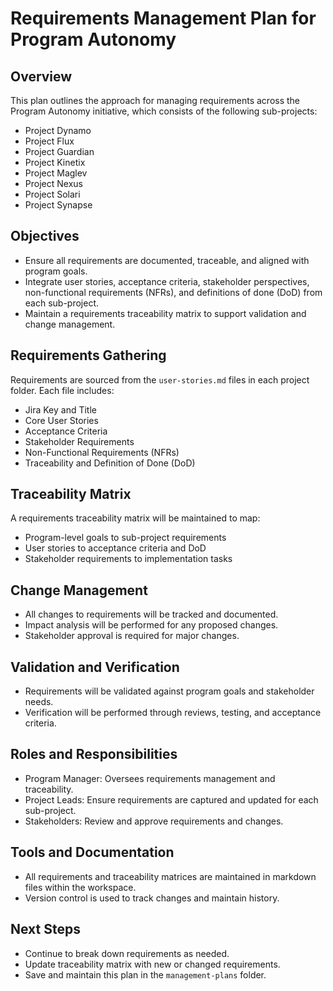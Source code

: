 # Requirements Management Plan for Program Autonomy

## Overview
This plan outlines the approach for managing requirements across the Program Autonomy initiative, which consists of the following sub-projects:
- Project Dynamo
- Project Flux
- Project Guardian
- Project Kinetix
- Project Maglev
- Project Nexus
- Project Solari
- Project Synapse

## Objectives
- Ensure all requirements are documented, traceable, and aligned with program goals.
- Integrate user stories, acceptance criteria, stakeholder perspectives, non-functional requirements (NFRs), and definitions of done (DoD) from each sub-project.
- Maintain a requirements traceability matrix to support validation and change management.

## Requirements Gathering
Requirements are sourced from the `user-stories.md` files in each project folder. Each file includes:
- Jira Key and Title
- Core User Stories
- Acceptance Criteria
- Stakeholder Requirements
- Non-Functional Requirements (NFRs)
- Traceability and Definition of Done (DoD)

## Traceability Matrix
A requirements traceability matrix will be maintained to map:
- Program-level goals to sub-project requirements
- User stories to acceptance criteria and DoD
- Stakeholder requirements to implementation tasks

## Change Management
- All changes to requirements will be tracked and documented.
- Impact analysis will be performed for any proposed changes.
- Stakeholder approval is required for major changes.

## Validation and Verification
- Requirements will be validated against program goals and stakeholder needs.
- Verification will be performed through reviews, testing, and acceptance criteria.

## Roles and Responsibilities
- Program Manager: Oversees requirements management and traceability.
- Project Leads: Ensure requirements are captured and updated for each sub-project.
- Stakeholders: Review and approve requirements and changes.

## Tools and Documentation
- All requirements and traceability matrices are maintained in markdown files within the workspace.
- Version control is used to track changes and maintain history.

## Next Steps
- Continue to break down requirements as needed.
- Update traceability matrix with new or changed requirements.
- Save and maintain this plan in the `management-plans` folder.
